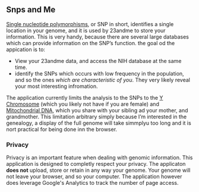 ## Snps and Me
[Single nucleotide polymorphisms](https://en.wikipedia.org/wiki/Single-nucleotide_polymorphism), or SNP in short, identifies a single location in your genome, and it is used by 23andme to store your information. This is very handy, because there are several large databases which can provide information on the SNP’s function. the goal od the appication is to:
- View your 23andme data, and access the NIH database at the same time.
- identify the SNPs which occurs with low frequency in the population, and so the ones _which are characteristic of you_. They very likely reveal your most interesting infromation.

The application currently limits the analysis to the SNPs to the [Y Chromosome](https://en.wikipedia.org/wiki/Y_chromosome) (which you likely not have if you are female) and [Mitochondrial DNA](https://en.wikipedia.org/wiki/Mitochondrial_DNA), which you share with your sibling ad your mother, and grandmother. This limitation arbitrary simply because I’m interested in the genealogy, a display of the full genome will take simmplyu too long and it is nort practical for being done inn the browser.

### Privacy
Privacy is an important feature when dealing with genomic information. This application is designed to completly respect your privacy. The applicaton **does not** upload, store or retain in any way your genome. Your genome will not leave your browser, and so your computer. The application however does leverage Google's Analytics to track the number of page access.